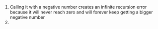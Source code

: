 1) Calling it with a negative number creates an infinite recursion error because it will never reach zero and will forever keep getting a bigger negative number
2) 
